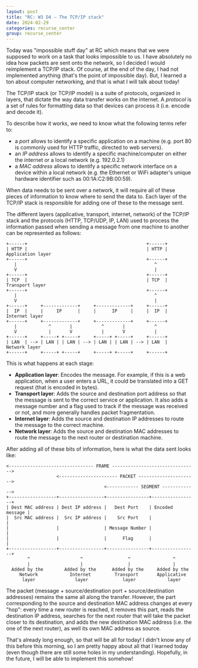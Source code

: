 ```yaml
---
layout: post
title: "RC: W3 D4 — The TCP/IP stack"
date: 2024-02-29
categories: recurse_center
group: recurse_center
---
```


Today was "impossible stuff day" at RC which means that we were supposed to work on a task that looks impossible to us.
I have absolutely no idea how packets are sent onto the network, so I decided I would reimplement a TCP/IP stack.
Of course, at the end of the day, I had not implemented anything (that's the point of impossible day).
But, I learned a ton about computer networking, and that is what I will talk about today!

The TCP/IP stack (or TCP/IP model) is a suite of protocols, organized in layers, that dictate the way data transfer
works on the internet.
A _protocol_ is a set of rules for formatting data so that devices can process it (i.e. encode and decode it).

To describe how it works, we need to know what the following terms refer to:

- a _port_ allows to identify a specific application on a machine (e.g. port 80 is commonly used for HTTP traffic,
  directed to web servers).
- an _IP address_ allows to identify a specific machine/computer on either the internet or a local network (e.g.
  192.0.2.1)
- a _MAC address_ allows to identify a specific network interface on a device within a local network (e.g. the Ethernet
  or WiFi adapter's unique hardware identifier such as 00:1A:C2:9B:00:59).

When data needs to be sent over a network, it will require all of these pieces of information to know where to send the
data to.
Each layer of the TCP/IP stack is responsible for adding one of these to the message sent.

The different layers (applicative, transport, internet, network) of the TCP/IP stack and the protocols (HTTP, TCP/UDP,
IP, LAN) used to process the information passed when sending a message from one machine to another can be represented as
follows:

```text
+------+                                             +------+ 
| HTTP |                                             | HTTP |    Application layer
+------+                                             +------+ 
   |                                                    ^ 
   V                                                    | 
+------+                                             +------+ 
| TCP  |                                             | TCP  |     Transport layer
+------+                                             +------+ 
   |                                                    ^ 
   V                                                    | 
+------+     +-------------+     +-------------+     +------+ 
|  IP  |     |     IP      |     |      IP     |     |  IP  |     Internet layer
+------+     +-------------+     +-------------+     +------+ 
   |            ^       |           ^       |           ^
   V            |       V           |       V           |
+------+     +-----+ +-----+     +-----+ +-----+     +------+
| LAN  | --> | LAN | | LAN | --> | LAN | | LAN | --> | LAN  |      Network layer
+------+     +-----+ +-----+     +-----+ +-----+     +------+
```

This is what happens at each stage:

- **Application layer**: Encodes the message. For example, if this is a web application, when a user enters a URL, it
  could be translated into a GET request (that is encoded in bytes).
- **Transport layer**: Adds the source and destination port address so that the message is sent to the correct service
  or application. It also adds a message number and a flag used to track if the message was received or not, and more
  generally handles packet fragmentation.
- **Internet layer**: Adds the source and destination IP addresses to route the message to the correct machine.
- **Network layer**: Adds the source and destination MAC addresses to route the message to the next router or
  destination machine.

After adding all of these bits of information, here is what the data sent looks like:

```text
<-------------------------------- FRAME -------------------------------->
                   <---------------------- PACKET ---------------------->
                                     <------------ SEGMENT ------------->
+------------------+-----------------+----------------+-----------------+
| Dest MAC address | Dest IP address |   Dest Port    | Encoded message |
|  Src MAC address |  Src IP address |    Src Port    |                 |
|                  |                 | Message Number |                 |
|                  |                 |      Flag      |                 |
+------------------+-----------------+----------------+-----------------+
        ^                   ^                 ^                ^
        |                   |                 |                |
  Added by the        Added by the      Added by the     Added by the
     Network            Internet         Transport       Applicative      
      layer               layer             layer            layer
```

The packet (message + source/destination port + source/destination addresses) remains the same all along the transfer.
However, the part corresponding to the source and destination MAC address changes at every "hop": every time a new
router is reached, it removes this part, reads the destination IP address, searches for the next router that will take
the packet closer to its destination, and adds the new destination MAC address (i.e. the one of the next router), as
well its own MAC address as source.

That's already long enough, so that will be all for today!
I didn't know any of this before this morning, so I am pretty happy about all that I learned today (even though there
are still some holes in my understanding).
Hopefully, in the future, I will be able to implement this somehow!


